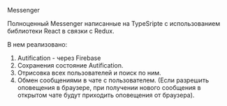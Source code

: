 Messenger

Полноценный Messenger написанные на TypeSripte с использованием библиотеки React в связки с Redux.

В нем реализовано:
1. Autification - через Firebase
2. Сохранения состояние Autification.
3. Отрисовка всех пользователей и поиск по ним.
4. Обмен сообщениями в чате с пользователем. (Если разрешить оповещения в браузере, при получении нового сообщения в открытом чате будут приходить оповещения от браузера).

